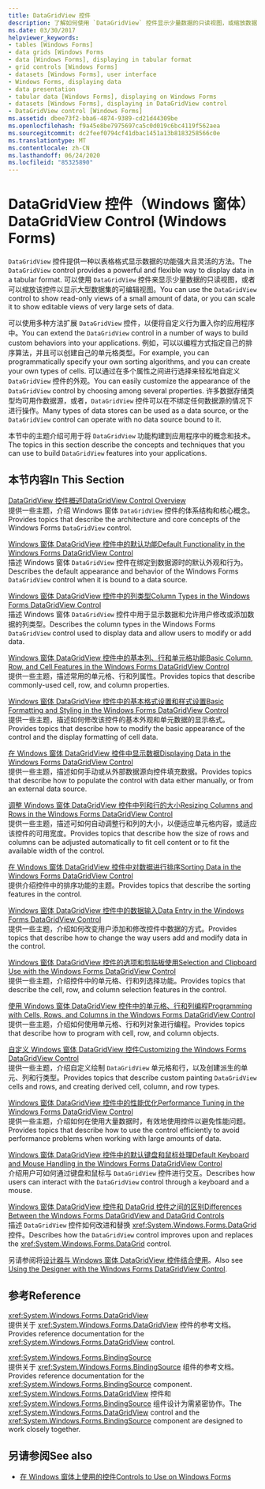 ```yaml
---
title: DataGridView 控件
description: 了解如何使用 `DataGridView` 控件显示少量数据的只读视图，或缩放数据以显示非常大的数据集的可编辑视图。
ms.date: 03/30/2017
helpviewer_keywords:
- tables [Windows Forms]
- data grids [Windows Forms
- data [Windows Forms], displaying in tabular format
- grid controls [Windows Forms]
- datasets [Windows Forms], user interface
- Windows Forms, displaying data
- data presentation
- tabular data [Windows Forms], displaying on Windows Forms
- datasets [Windows Forms], displaying in DataGridView control
- DataGridView control [Windows Forms]
ms.assetid: dbee73f2-bba6-4874-9389-cd21d44309be
ms.openlocfilehash: f9a45e8be7975697ca5c0d019c6bc4119f562aea
ms.sourcegitcommit: dc2feef0794cf41dbac1451a13b8183258566c0e
ms.translationtype: MT
ms.contentlocale: zh-CN
ms.lasthandoff: 06/24/2020
ms.locfileid: "85325890"
---
```

# <a name="datagridview-control-windows-forms"></a><span data-ttu-id="5e5ba-103">DataGridView 控件（Windows 窗体）</span><span class="sxs-lookup"><span data-stu-id="5e5ba-103">DataGridView Control (Windows Forms)</span></span>
<span data-ttu-id="5e5ba-104">`DataGridView` 控件提供一种以表格格式显示数据的功能强大且灵活的方法。</span><span class="sxs-lookup"><span data-stu-id="5e5ba-104">The `DataGridView` control provides a powerful and flexible way to display data in a tabular format.</span></span> <span data-ttu-id="5e5ba-105">可以使用 `DataGridView` 控件来显示少量数据的只读视图，或者可以缩放该控件以显示大型数据集的可编辑视图。</span><span class="sxs-lookup"><span data-stu-id="5e5ba-105">You can use the `DataGridView` control to show read-only views of a small amount of data, or you can scale it to show editable views of very large sets of data.</span></span>  
  
 <span data-ttu-id="5e5ba-106">可以使用多种方法扩展 `DataGridView` 控件，以便将自定义行为置入你的应用程序中。</span><span class="sxs-lookup"><span data-stu-id="5e5ba-106">You can extend the `DataGridView` control in a number of ways to build custom behaviors into your applications.</span></span> <span data-ttu-id="5e5ba-107">例如，可以以编程方式指定自己的排序算法，并且可以创建自己的单元格类型。</span><span class="sxs-lookup"><span data-stu-id="5e5ba-107">For example, you can programmatically specify your own sorting algorithms, and you can create your own types of cells.</span></span> <span data-ttu-id="5e5ba-108">可以通过在多个属性之间进行选择来轻松地自定义 `DataGridView` 控件的外观。</span><span class="sxs-lookup"><span data-stu-id="5e5ba-108">You can easily customize the appearance of the `DataGridView` control by choosing among several properties.</span></span> <span data-ttu-id="5e5ba-109">许多数据存储类型均可用作数据源，或者，`DataGridView` 控件可以在不绑定任何数据源的情况下进行操作。</span><span class="sxs-lookup"><span data-stu-id="5e5ba-109">Many types of data stores can be used as a data source, or the `DataGridView` control can operate with no data source bound to it.</span></span>  
  
 <span data-ttu-id="5e5ba-110">本节中的主题介绍可用于将 `DataGridView` 功能构建到应用程序中的概念和技术。</span><span class="sxs-lookup"><span data-stu-id="5e5ba-110">The topics in this section describe the concepts and techniques that you can use to build `DataGridView` features into your applications.</span></span>  
  
## <a name="in-this-section"></a><span data-ttu-id="5e5ba-111">本节内容</span><span class="sxs-lookup"><span data-stu-id="5e5ba-111">In This Section</span></span>  
 [<span data-ttu-id="5e5ba-112">DataGridView 控件概述</span><span class="sxs-lookup"><span data-stu-id="5e5ba-112">DataGridView Control Overview</span></span>](datagridview-control-overview-windows-forms.md)  
 <span data-ttu-id="5e5ba-113">提供一些主题，介绍 Windows 窗体 `DataGridView` 控件的体系结构和核心概念。</span><span class="sxs-lookup"><span data-stu-id="5e5ba-113">Provides topics that describe the architecture and core concepts of the Windows Forms `DataGridView` control.</span></span>  
  
 [<span data-ttu-id="5e5ba-114">Windows 窗体 DataGridView 控件中的默认功能</span><span class="sxs-lookup"><span data-stu-id="5e5ba-114">Default Functionality in the Windows Forms DataGridView Control</span></span>](default-functionality-in-the-windows-forms-datagridview-control.md)  
 <span data-ttu-id="5e5ba-115">描述 Windows 窗体 `DataGridView` 控件在绑定到数据源时的默认外观和行为。</span><span class="sxs-lookup"><span data-stu-id="5e5ba-115">Describes the default appearance and behavior of the Windows Forms `DataGridView` control when it is bound to a data source.</span></span>  
  
 [<span data-ttu-id="5e5ba-116">Windows 窗体 DataGridView 控件中的列类型</span><span class="sxs-lookup"><span data-stu-id="5e5ba-116">Column Types in the Windows Forms DataGridView Control</span></span>](column-types-in-the-windows-forms-datagridview-control.md)  
 <span data-ttu-id="5e5ba-117">描述 Windows 窗体 `DataGridView` 控件中用于显示数据和允许用户修改或添加数据的列类型。</span><span class="sxs-lookup"><span data-stu-id="5e5ba-117">Describes the column types in the Windows Forms `DataGridView` control used to display data and allow users to modify or add data.</span></span>  
  
 [<span data-ttu-id="5e5ba-118">Windows 窗体 DataGridView 控件中的基本列、行和单元格功能</span><span class="sxs-lookup"><span data-stu-id="5e5ba-118">Basic Column, Row, and Cell Features in the Windows Forms DataGridView Control</span></span>](basic-column-row-and-cell-features-wf-datagridview-control.md)  
 <span data-ttu-id="5e5ba-119">提供一些主题，描述常用的单元格、行和列属性。</span><span class="sxs-lookup"><span data-stu-id="5e5ba-119">Provides topics that describe commonly-used cell, row, and column properties.</span></span>  
  
 [<span data-ttu-id="5e5ba-120">Windows 窗体 DataGridView 控件中的基本格式设置和样式设置</span><span class="sxs-lookup"><span data-stu-id="5e5ba-120">Basic Formatting and Styling in the Windows Forms DataGridView Control</span></span>](basic-formatting-and-styling-in-the-windows-forms-datagridview-control.md)  
 <span data-ttu-id="5e5ba-121">提供一些主题，描述如何修改该控件的基本外观和单元数据的显示格式。</span><span class="sxs-lookup"><span data-stu-id="5e5ba-121">Provides topics that describe how to modify the basic appearance of the control and the display formatting of cell data.</span></span>  
  
 [<span data-ttu-id="5e5ba-122">在 Windows 窗体 DataGridView 控件中显示数据</span><span class="sxs-lookup"><span data-stu-id="5e5ba-122">Displaying Data in the Windows Forms DataGridView Control</span></span>](displaying-data-in-the-windows-forms-datagridview-control.md)  
 <span data-ttu-id="5e5ba-123">提供一些主题，描述如何手动或从外部数据源向控件填充数据。</span><span class="sxs-lookup"><span data-stu-id="5e5ba-123">Provides topics that describe how to populate the control with data either manually, or from an external data source.</span></span>  
  
 [<span data-ttu-id="5e5ba-124">调整 Windows 窗体 DataGridView 控件中列和行的大小</span><span class="sxs-lookup"><span data-stu-id="5e5ba-124">Resizing Columns and Rows in the Windows Forms DataGridView Control</span></span>](resizing-columns-and-rows-in-the-windows-forms-datagridview-control.md)  
 <span data-ttu-id="5e5ba-125">提供一些主题，描述可如何自动调整行和列的大小，以便适应单元格内容，或适应该控件的可用宽度。</span><span class="sxs-lookup"><span data-stu-id="5e5ba-125">Provides topics that describe how the size of rows and columns can be adjusted automatically to fit cell content or to fit the available width of the control.</span></span>  
  
 [<span data-ttu-id="5e5ba-126">在 Windows 窗体 DataGridView 控件中对数据进行排序</span><span class="sxs-lookup"><span data-stu-id="5e5ba-126">Sorting Data in the Windows Forms DataGridView Control</span></span>](sorting-data-in-the-windows-forms-datagridview-control.md)  
 <span data-ttu-id="5e5ba-127">提供介绍控件中的排序功能的主题。</span><span class="sxs-lookup"><span data-stu-id="5e5ba-127">Provides topics that describe the sorting features in the control.</span></span>  
  
 [<span data-ttu-id="5e5ba-128">Windows 窗体 DataGridView 控件中的数据输入</span><span class="sxs-lookup"><span data-stu-id="5e5ba-128">Data Entry in the Windows Forms DataGridView Control</span></span>](data-entry-in-the-windows-forms-datagridview-control.md)  
 <span data-ttu-id="5e5ba-129">提供一些主题，介绍如何改变用户添加和修改控件中数据的方式。</span><span class="sxs-lookup"><span data-stu-id="5e5ba-129">Provides topics that describe how to change the way users add and modify data in the control.</span></span>  
  
 [<span data-ttu-id="5e5ba-130">Windows 窗体 DataGridView 控件的选项和剪贴板使用</span><span class="sxs-lookup"><span data-stu-id="5e5ba-130">Selection and Clipboard Use with the Windows Forms DataGridView Control</span></span>](selection-and-clipboard-use-with-the-windows-forms-datagridview-control.md)  
 <span data-ttu-id="5e5ba-131">提供一些主题，介绍控件中的单元格、行和列选择功能。</span><span class="sxs-lookup"><span data-stu-id="5e5ba-131">Provides topics that describe the cell, row, and column selection features in the control.</span></span>  
  
 [<span data-ttu-id="5e5ba-132">使用 Windows 窗体 DataGridView 控件中的单元格、行和列编程</span><span class="sxs-lookup"><span data-stu-id="5e5ba-132">Programming with Cells, Rows, and Columns in the Windows Forms DataGridView Control</span></span>](programming-with-cells-rows-and-columns-in-the-datagrid.md)  
 <span data-ttu-id="5e5ba-133">提供一些主题，介绍如何使用单元格、行和列对象进行编程。</span><span class="sxs-lookup"><span data-stu-id="5e5ba-133">Provides topics that describe how to program with cell, row, and column objects.</span></span>  
  
 [<span data-ttu-id="5e5ba-134">自定义 Windows 窗体 DataGridView 控件</span><span class="sxs-lookup"><span data-stu-id="5e5ba-134">Customizing the Windows Forms DataGridView Control</span></span>](customizing-the-windows-forms-datagridview-control.md)  
 <span data-ttu-id="5e5ba-135">提供一些主题，介绍自定义绘制 `DataGridView` 单元格和行，以及创建派生的单元、列和行类型。</span><span class="sxs-lookup"><span data-stu-id="5e5ba-135">Provides topics that describe custom painting `DataGridView` cells and rows, and creating derived cell, column, and row types.</span></span>  
  
 [<span data-ttu-id="5e5ba-136">Windows 窗体 DataGridView 控件中的性能优化</span><span class="sxs-lookup"><span data-stu-id="5e5ba-136">Performance Tuning in the Windows Forms DataGridView Control</span></span>](performance-tuning-in-the-windows-forms-datagridview-control.md)  
 <span data-ttu-id="5e5ba-137">提供一些主题，介绍如何在使用大量数据时，有效地使用控件以避免性能问题。</span><span class="sxs-lookup"><span data-stu-id="5e5ba-137">Provides topics that describe how to use the control efficiently to avoid performance problems when working with large amounts of data.</span></span>  
  
 [<span data-ttu-id="5e5ba-138">Windows 窗体 DataGridView 控件中的默认键盘和鼠标处理</span><span class="sxs-lookup"><span data-stu-id="5e5ba-138">Default Keyboard and Mouse Handling in the Windows Forms DataGridView Control</span></span>](default-keyboard-and-mouse-handling-in-the-windows-forms-datagridview-control.md)  
 <span data-ttu-id="5e5ba-139">介绍用户可如何通过键盘和鼠标与 `DataGridView` 控件进行交互。</span><span class="sxs-lookup"><span data-stu-id="5e5ba-139">Describes how users can interact with the `DataGridView` control through a keyboard and a mouse.</span></span>  
  
 [<span data-ttu-id="5e5ba-140">Windows 窗体 DataGridView 控件和 DataGrid 控件之间的区别</span><span class="sxs-lookup"><span data-stu-id="5e5ba-140">Differences Between the Windows Forms DataGridView and DataGrid Controls</span></span>](differences-between-the-windows-forms-datagridview-and-datagrid-controls.md)  
 <span data-ttu-id="5e5ba-141">描述 `DataGridView` 控件如何改进和替换 <xref:System.Windows.Forms.DataGrid> 控件。</span><span class="sxs-lookup"><span data-stu-id="5e5ba-141">Describes how the `DataGridView` control improves upon and replaces the <xref:System.Windows.Forms.DataGrid> control.</span></span>  
  
 <span data-ttu-id="5e5ba-142">另请参阅将[设计器与 Windows 窗体 DataGridView 控件结合使用](using-the-designer-with-the-windows-forms-datagridview-control.md)。</span><span class="sxs-lookup"><span data-stu-id="5e5ba-142">Also see [Using the Designer with the Windows Forms DataGridView Control](using-the-designer-with-the-windows-forms-datagridview-control.md).</span></span>  
  
## <a name="reference"></a><span data-ttu-id="5e5ba-143">参考</span><span class="sxs-lookup"><span data-stu-id="5e5ba-143">Reference</span></span>  
 <xref:System.Windows.Forms.DataGridView>  
 <span data-ttu-id="5e5ba-144">提供关于 <xref:System.Windows.Forms.DataGridView> 控件的参考文档。</span><span class="sxs-lookup"><span data-stu-id="5e5ba-144">Provides reference documentation for the <xref:System.Windows.Forms.DataGridView> control.</span></span>  
  
 <xref:System.Windows.Forms.BindingSource>  
 <span data-ttu-id="5e5ba-145">提供关于 <xref:System.Windows.Forms.BindingSource> 组件的参考文档。</span><span class="sxs-lookup"><span data-stu-id="5e5ba-145">Provides reference documentation for the <xref:System.Windows.Forms.BindingSource> component.</span></span> <span data-ttu-id="5e5ba-146"><xref:System.Windows.Forms.DataGridView> 控件和 <xref:System.Windows.Forms.BindingSource> 组件设计为需紧密协作。</span><span class="sxs-lookup"><span data-stu-id="5e5ba-146">The <xref:System.Windows.Forms.DataGridView> control and the <xref:System.Windows.Forms.BindingSource> component are designed to work closely together.</span></span>  
  
## <a name="see-also"></a><span data-ttu-id="5e5ba-147">另请参阅</span><span class="sxs-lookup"><span data-stu-id="5e5ba-147">See also</span></span>

- [<span data-ttu-id="5e5ba-148">在 Windows 窗体上使用的控件</span><span class="sxs-lookup"><span data-stu-id="5e5ba-148">Controls to Use on Windows Forms</span></span>](controls-to-use-on-windows-forms.md)
